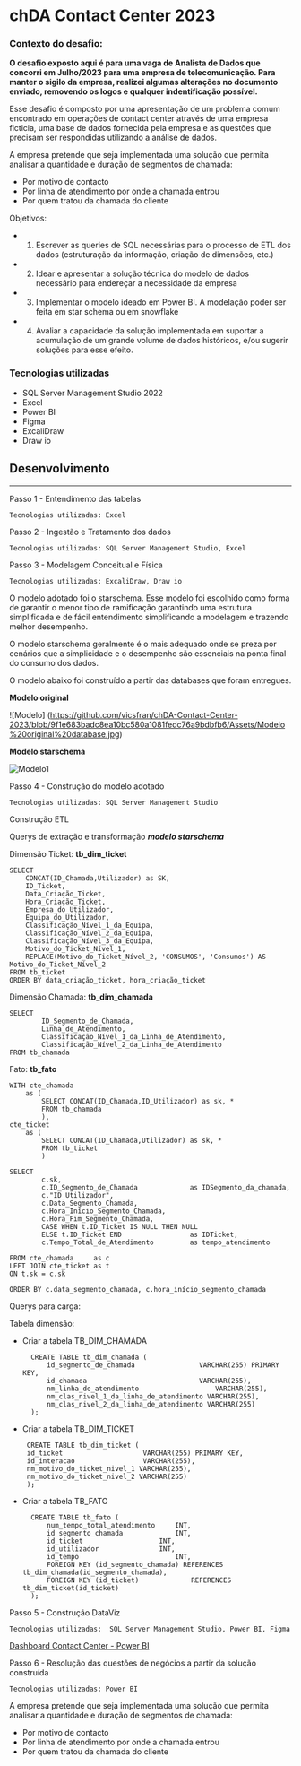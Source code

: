 # chDA Contact Center 2023

### Contexto do desafio:

**O desafio exposto aqui é para uma vaga de Analista de Dados que concorri em Julho/2023 para uma empresa de telecomunicação. Para manter o sigilo da empresa, realizei algumas alterações no documento enviado, removendo os logos e qualquer indentificação possível.** 

Esse desafio é composto por uma apresentação de um problema comum encontrado em operações de contact center através de uma empresa ficticia, uma base de dados fornecida pela empresa e as questões que precisam ser respondidas utilizando a análise de dados.

A empresa pretende que seja implementada uma solução que permita analisar a quantidade e duração de segmentos de chamada:
 - Por motivo de contacto
 - Por linha de atendimento por onde a chamada entrou	
 - Por quem tratou da chamada do cliente

Objetivos:
- 1.	Escrever as queries de SQL necessárias para o processo de ETL dos dados (estruturação da informação, criação de dimensões, etc.)
- 2.	Idear e apresentar a solução técnica do modelo de dados necessário para endereçar a necessidade da empresa
- 3.	Implementar o modelo ideado em Power BI. A modelação poder ser feita em star schema ou em snowflake
- 4.	Avaliar a capacidade da solução implementada em suportar a acumulação de um grande volume de dados históricos, e/ou sugerir soluções para esse efeito.


### Tecnologias utilizadas

 - SQL Server Management Studio 2022
 - Excel
 - Power BI
 - Figma
 - ExcaliDraw
 - Draw io




## Desenvolvimento
___________________________________________

Passo 1 - Entendimento das tabelas

    Tecnologias utilizadas: Excel

Passo 2 - Ingestão e Tratamento dos dados

    Tecnologias utilizadas: SQL Server Management Studio, Excel

Passo 3 - Modelagem Conceitual e Física

    Tecnologias utilizadas: ExcaliDraw, Draw io

O modelo adotado foi o starschema. Esse modelo  foi escolhido como forma de garantir o menor tipo de ramificação garantindo uma estrutura simplificada e de fácil entendimento simplificando a modelagem e trazendo melhor desempenho. 

O modelo starschema geralmente é o mais adequado onde se preza por cenários que a simplicidade e o desempenho são essenciais na ponta final do consumo dos dados.

O modelo abaixo foi construído a partir das databases que foram entregues.

**Modelo original**

![Modelo] (https://github.com/vicsfran/chDA-Contact-Center-2023/blob/9f1e683badc8ea10bc580a1081fedc76a9bdbfb6/Assets/Modelo%20original%20database.jpg)

**Modelo starschema**

![Modelo1](https://github.com/vicsfran/chDA-Contact-Center-2023/blob/b167a485948d2dff7019aff639f58a5823112824/Assets/STARSCHEMA%20-%20Modelo%20L%C3%B3gico.png)


Passo 4 - Construção do modelo adotado

    Tecnologias utilizadas: SQL Server Management Studio

Construção ETL

  Querys de extração e transformação *__modelo starschema__*

Dimensão Ticket: **tb_dim_ticket**

    SELECT  
        CONCAT(ID_Chamada,Utilizador) as SK,
        ID_Ticket,
        Data_Criação_Ticket,
        Hora_Criação_Ticket,
        Empresa_do_Utilizador,
        Equipa_do_Utilizador,
        Classificação_Nível_1_da_Equipa,
        Classificação_Nível_2_da_Equipa,
        Classificação_Nível_3_da_Equipa,
        Motivo_do_Ticket_Nível_1,
        REPLACE(Motivo_do_Ticket_Nível_2, 'CONSUMOS', 'Consumos') AS Motivo_do_Ticket_Nível_2 
    FROM tb_ticket
    ORDER BY data_criação_ticket, hora_criação_ticket

Dimensão Chamada: **tb_dim_chamada**

    SELECT
            ID_Segmento_de_Chamada,
            Linha_de_Atendimento,
            Classificação_Nível_1_da_Linha_de_Atendimento,
            Classificação_Nível_2_da_Linha_de_Atendimento
    FROM tb_chamada

Fato: **tb_fato**

    WITH cte_chamada 
	    as (
		    SELECT CONCAT(ID_Chamada,ID_Utilizador) as sk, *
		    FROM tb_chamada
		    ),
    cte_ticket
	    as (
		    SELECT CONCAT(ID_Chamada,Utilizador) as sk, *
		    FROM tb_ticket
		    )
		
    SELECT  
		    c.sk,
		    c.ID_Segmento_de_Chamada             as IDSegmento_da_chamada,
		    c."ID_Utilizador",
		    c.Data_Segmento_Chamada,
		    c.Hora_Início_Segmento_Chamada,
		    c.Hora_Fim_Segmento_Chamada,
		    CASE WHEN t.ID_Ticket IS NULL THEN NULL	   
            ELSE t.ID_Ticket END                 as IDTicket,
		    c.Tempo_Total_de_Atendimento		 as tempo_atendimento

    FROM cte_chamada     as c
    LEFT JOIN cte_ticket as t
    ON t.sk = c.sk

    ORDER BY c.data_segmento_chamada, c.hora_início_segmento_chamada


Querys para carga:

Tabela dimensão:

- Criar a tabela TB_DIM_CHAMADA
    
        CREATE TABLE tb_dim_chamada (
            id_segmento_de_chamada 				  VARCHAR(255) PRIMARY KEY,
            id_chamada 							  VARCHAR(255),
            nm_linha_de_atendimento 				  VARCHAR(255),
            nm_clas_nivel_1_da_linha_de_atendimento VARCHAR(255),
            nm_clas_nivel_2_da_linha_de_atendimento VARCHAR(255)
	    );

 - Criar a tabela TB_DIM_TICKET

        CREATE TABLE tb_dim_ticket (
	    id_ticket 					 VARCHAR(255) PRIMARY KEY,
	    id_interacao 			     VARCHAR(255),
	    nm_motivo_do_ticket_nivel_1 VARCHAR(255),
	    nm_motivo_do_ticket_nivel_2 VARCHAR(255)
	    );
	

- Criar a tabela TB_FATO

        CREATE TABLE tb_fato (
            num_tempo_total_atendimento 	INT,
            id_segmento_chamada 			INT,
            id_ticket 					INT,
            id_utilizador 				INT,
            id_tempo 						INT,
            FOREIGN KEY (id_segmento_chamada) REFERENCES tb_dim_chamada(id_segmento_chamada),
            FOREIGN KEY (id_ticket) 		    REFERENCES tb_dim_ticket(id_ticket)
        );

Passo 5 - Construção DataViz

    Tecnologias utilizadas:  SQL Server Management Studio, Power BI, Figma

[Dashboard Contact Center - Power BI](https://app.powerbi.com/view?r=eyJrIjoiZDM0ZTg0ZTYtMjg5MC00ZmJjLTlhZmUtZmQ1OGQ3NDgyNWFjIiwidCI6IjgyYTU4NjE2LTY4ZDYtNDA1MS05Y2E5LWIyY2U2YmE1MjEzNCJ9&pageName=ReportSectione7a643de1916c78ede94)

Passo 6 - Resolução das questões de negócios a partir da solução construída

    Tecnologias utilizadas: Power BI

A empresa pretende que seja implementada uma solução que permita analisar a quantidade e duração de segmentos de chamada:
 - Por motivo de contacto
 - Por linha de atendimento por onde a chamada entrou	
 - Por quem tratou da chamada do cliente


